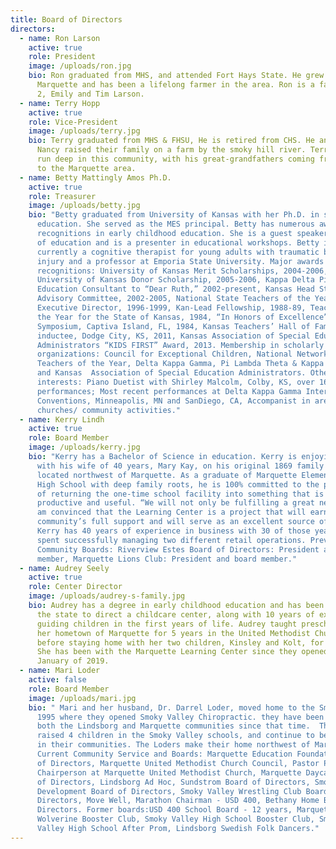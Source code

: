 ```yaml
---
title: Board of Directors
directors:
  - name: Ron Larson
    active: true
    role: President
    image: /uploads/ron.jpg
    bio: Ron graduated from MHS, and attended Fort Hays State. He grew up in
      Marquette and has been a lifelong farmer in the area. Ron is a father of
      2, Emily and Tim Larson.
  - name: Terry Hopp
    active: true
    role: Vice-President
    image: /uploads/terry.jpg
    bio: Terry graduated from MHS & FHSU, He is retired from CHS. He and his wife
      Nancy raised their family on a farm by the smoky hill river. Terry's roots
      run deep in this community, with his great-grandfathers coming from Sweden
      to the Marquette area.
  - name: Betty Mattingly Amos Ph.D.
    active: true
    role: Treasurer
    image: /uploads/betty.jpg
    bio: "Betty graduated from University of Kansas with her Ph.D. in special
      education. She served as the MES principal. Betty has numerous awards and
      recognitions in early childhood education. She is a guest speaker in areas
      of education and is a presenter in educational workshops. Betty is
      currently a cognitive therapist for young adults with traumatic brain
      injury and a professor at Emporia State University. Major awards and
      recognitions: University of Kansas Merit Scholarships, 2004-2006,
      University of Kansas Donor Scholarship, 2005-2006, Kappa Delta Pi Special
      Education Consultant to “Dear Ruth,” 2002-present, Kansas Head Start
      Advisory Committee, 2002-2005, National State Teachers of the Year,
      Executive Director, 1996-1999, Kan-Lead Fellowship, 1988-89, Teacher of
      the Year for the State of Kansas, 1984, “In Honors of Excellence”
      Symposium, Captiva Island, FL, 1984, Kansas Teachers’ Hall of Fame
      inductee, Dodge City, KS, 2011, Kansas Association of Special Education
      Administrators “KIDS FIRST” Award, 2013. Membership in scholarly
      organizations: Council for Exceptional Children, National Network of State
      Teachers of the Year, Delta Kappa Gamma, Pi Lambda Theta & Kappa Delta Pi,
      and Kansas  Association of Special Education Administrators. Other
      interests: Piano Duetist with Shirley Malcolm, Colby, KS, over 165
      performances; Most recent performances at Delta Kappa Gamma International
      Conventions, Minneapolis, MN and SanDiego, CA, Accompanist in area
      churches/ community activities."
  - name: Kerry Lindh
    active: true
    role: Board Member
    image: /uploads/kerry.jpg
    bio: "Kerry has a Bachelor of Science in education. Kerry is enjoying retirement
      with his wife of 40 years, Mary Kay, on his original 1869 family homestead
      located northwest of Marquette. As a graduate of Marquette Elementary and
      High School with deep family roots, he is 100% committed to the prospect
      of returning the one-time school facility into something that is
      productive and useful. “We will not only be fulfilling a great need but I
      am convinced that the Learning Center is a project that will earn the
      community’s full support and will serve as an excellent source of pride.”
      Kerry has 40 years of experience in business with 30 of those years being
      spent successfully managing two different retail operations. Previous
      Community Boards: Riverview Estes Board of Directors: President and board
      member, Marquette Lions Club: President and board member."
  - name: Audrey Seely
    active: true
    role: Center Director
    image: /uploads/audrey-s-family.jpg
    bio: Audrey has a degree in early childhood education and has been certified by
      the state to direct a childcare center, along with 10 years of experience
      guiding children in the first years of life. Audrey taught preschool in
      her hometown of Marquette for 5 years in the United Methodist Church
      before staying home with her two children, Kinsley and Kolt, for 3 years.
      She has been with the Marquette Learning Center since they opened in
      January of 2019.
  - name: Mari Loder
    active: false
    role: Board Member
    image: /uploads/mari.jpg
    bio: " Mari and her husband, Dr. Darrel Loder, moved home to the Smoky Valley in
      1995 where they opened Smoky Valley Chiropractic. they have been active in
      both the Lindsborg and Marquette communities since that time.  They have
      raised 4 children in the Smoky Valley schools, and continue to be involved
      in their communities. The Loders make their home northwest of Marquette.
      Current Community Service and Boards: Marquette Education Foundation Board
      of Directors, Marquette United Methodist Church Council, Pastor Parish
      Chairperson at Marquette United Methodist Church, Marquette Daycare Board
      of Directors, Lindsborg Ad Hoc, Sundstrom Board of Directors, Smoky Valley
      Development Board of Directors, Smoky Valley Wrestling Club Board of
      Directors, Move Well, Marathon Chairman - USD 400, Bethany Home Board of
      Directors. Former boards:USD 400 School Board - 12 years, Marquette
      Wolverine Booster Club, Smoky Valley High School Booster Club, Smoky
      Valley High School After Prom, Lindsborg Swedish Folk Dancers."
---
```

